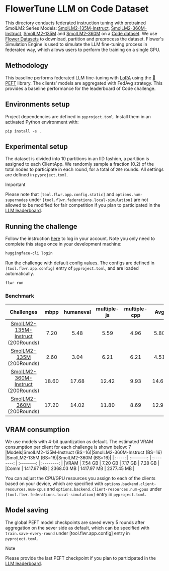 # FlowerTune LLM on Code Dataset

This directory conducts federated instruction tuning with pretrained SmolLM2 Series Models: [SmolLM2-135M-Instruct](https://huggingface.co/HuggingFaceTB/SmolLM2-135M-Instruct), [SmolLM2-360M-Instruct](https://huggingface.co/HuggingFaceTB/SmolLM2-360M-Instruct), [SmolLM2-135M](https://huggingface.co/HuggingFaceTB/SmolLM2-135M) and [SmolLM2-360M](https://huggingface.co/HuggingFaceTB/SmolLM2-360M-Instruct) on a [Code dataset](https://huggingface.co/datasets/flwrlabs/code-alpaca-20k).
We use [Flower Datasets](https://flower.dev/docs/datasets/) to download, partition and preprocess the dataset.
Flower's Simulation Engine is used to simulate the LLM fine-tuning process in federated way,
which allows users to perform the training on a single GPU.


## Methodology

This baseline performs federated LLM fine-tuning with [LoRA](https://arxiv.org/pdf/2106.09685) using the [🤗PEFT](https://huggingface.co/docs/peft/en/index) library.
The clients' models are aggregated with FedAvg strategy.
This provides a baseline performance for the leaderboard of Code challenge.


## Environments setup

Project dependencies are defined in `pyproject.toml`. Install them in an activated Python environment with:

```shell
pip install -e .
```

## Experimental setup

The dataset is divided into 10 partitions in an IID fashion, a partition is assigned to each ClientApp.
We randomly sample a fraction (0.2) of the total nodes to participate in each round, for a total of `200` rounds.
All settings are defined in `pyproject.toml`.

> [!IMPORTANT]
> Please note that `[tool.flwr.app.config.static]` and `options.num-supernodes` under `[tool.flwr.federations.local-simulation]` are not allowed to be modified for fair competition if you plan to participated in the [LLM leaderboard](https://flower.ai/benchmarks/llm-leaderboard).


## Running the challenge

Follow the instruction [here](https://huggingface.co/docs/huggingface_hub/en/quick-start#login-command) to log in your account. Note you only need to complete this stage once in your development machine:

```bash
huggingface-cli login
```

Run the challenge with default config values.
The configs are defined in `[tool.flwr.app.config]` entry of `pyproject.toml`, and are loaded automatically.

```bash
flwr run
```

### Benchmark

| Challenges                       | mbpp       |  humaneval |  multiple-js|  multiple-cpp |  Avg       |
| :--------:                       | :--------: | :--------: | :--------:  | :--------:    | :--------: |
|[SmolLM2-135M-Instruct](https://drive.google.com/drive/folders/1H-Ln1lzNcYJf6Vm8L12AIB40x4LANuhe?usp=drive_link) (200Rounds) |   7.20     |   5.48     |    5.59     |    4.96       |  5.80      |
|[SmolLM2-135M](https://drive.google.com/drive/folders/13_NqzdhhjSGaAO9BTh0XDn9bNYQ7_VQP?usp=drive_link) (200Rounds)          |   2.60     |   3.04     |    6.21     |    6.21       |  4.51      |
|[SmolLM2-360M-Instruct](https://drive.google.com/drive/folders/1xOaAqYpyEL72g4W8TjfgE86s3P9uT7cm?usp=drive_link) (200Rounds) |  18.60     |   17.68    |   12.42     |    9.93       |  14.65     |
|[SmolLM2-360M](https://drive.google.com/drive/folders/17HRaRExcMr34BtumpS6gBA8btaVAYHRq?usp=drive_link) (200Rounds)          |  17.20     |   14.02    |   11.80     |    8.69       |  12.92     |

## VRAM consumption

We use models with 4-bit quantization as default. The estimated VRAM consumption per client for each challenge is shown below:
7
|Models|SmolLM2-135M-Instruct (BS=16)|SmolLM2-360M-Instruct (BS=16) |SmolLM2-135M (BS=16)|SmolLM2-360M (BS=16)|
| :----: | :--------:                | :--------:                  | :--------:         | :--------:          |
|VRAM    |     7.54 GB               |         7.20 GB             |      7.17 GB       |      7.28 GB        |
|Comm    |     1417.97 MB            |         2368.03 MB          |     1417.97 MB     |      2377.45 MB     |

You can adjust the CPU/GPU resources you assign to each of the clients based on your device, which are specified with `options.backend.client-resources.num-cpus` and `options.backend.client-resources.num-gpus` under `[tool.flwr.federations.local-simulation]` entry in `pyproject.toml`.


## Model saving

The global PEFT model checkpoints are saved every 5 rounds after aggregation on the sever side as default, which can be specified with `train.save-every-round` under [tool.flwr.app.config] entry in `pyproject.toml`.

> [!NOTE]
> Please provide the last PEFT checkpoint if you plan to participated in the [LLM leaderboard](https://flower.ai/benchmarks/llm-leaderboard).

